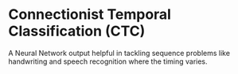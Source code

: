 Connectionist Temporal Classification (CTC)
===========================================
 A Neural Network output helpful in tackling sequence problems like handwriting and speech recognition where the timing varies.
